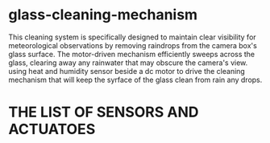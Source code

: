 # glass-cleaning-mechanism
This cleaning system is specifically designed to maintain clear visibility for meteorological observations by removing raindrops from the camera box's glass surface. The motor-driven mechanism efficiently sweeps across the glass, clearing away any rainwater that may obscure the camera's view. using heat and humidity sensor beside a dc motor to drive the cleaning mechanism that will keep the syrface of the glass clean from rain any drops.
# THE LIST OF SENSORS AND ACTUATOES

